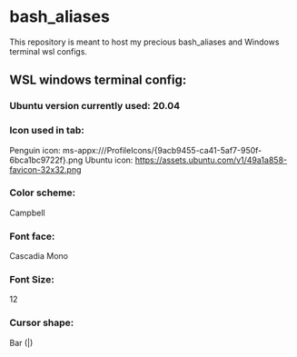 # bash_aliases
This repository is meant to host my precious bash_aliases and Windows terminal wsl configs.

## WSL windows terminal config:
### Ubuntu version currently used: 20.04
### Icon used in tab:
Penguin icon: ms-appx:///ProfileIcons/{9acb9455-ca41-5af7-950f-6bca1bc9722f}.png
Ubuntu icon: https://assets.ubuntu.com/v1/49a1a858-favicon-32x32.png

### Color scheme:
Campbell

### Font face:
Cascadia Mono

### Font Size:
12

### Cursor shape:
Bar (|)
